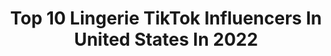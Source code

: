 ---
title: Top 10 Lingerie TikTok Influencers In United States In 2022
description: >-
  Find top lingerie TikTok influencers in United States in 2022. Most popular hashtags: #fyp #lingerie #foryou #rnbvibes.
platform: TikTok
hits: 33
text_top: Analyze the best TikTok profiles on inBeat.
text_bottom: Our platform aggregates 33 TikTok influencers like this in United States for you to pitch.
profiles:
  - username: "madisonxalexandra"
    fullname: >-
      madisonxalexandra
    bio: >-
      Artist 🎤 | Lingerie/Swim Model 👙 l Harvard grad 🎓
    location: "United States"
    followers: 3096
    engagement: 1134
    commentsToLikes: 0.063243
    id: ckcurr028ju4x0j234klivlic
    verified: false
    hashtags: "#yougotit, #curlyhaircheck, #wearamask, #bodyconfident"
  - username: "topnatural"
    fullname: >-
      topnatural
    bio: >-
      Youtuber 💕 | Actress 👑| Model 💋 @topnaturalbeauty
    location: "United States"
    followers: 96000
    engagement: 1692
    commentsToLikes: 0.023936
    id: ckdbrg98wc50r0j238qor19o8
    verified: false
    hashtags: "#makeup, #martinandgina, #rnbvibes, #thecoldestwater"
  - username: "azstripperwear"
    fullname: >-
      AZstripperwear
    bio: >-
      Shop at my Esty Page.
    location: "United States"
    followers: 8505
    engagement: 1844
    commentsToLikes: 0.008406
    id: ckc8afy9i76wb0j236kh1359v
    verified: false
    hashtags: "#obsessedwithit, #ravewear, #exotic, #sewing"
  - username: "abbyj130"
    fullname: >-
      Abby Jim
    bio: >-
      Hiiiiiiiiiiiiiiiiiiiiiii 🧚🏼‍♀️
    location: "United States"
    followers: 4897
    engagement: 1044
    commentsToLikes: 0.076151
    id: ckdntwooymb8a0j23d52ot197
    verified: false
    hashtags: "#dracotok, #hogwarts, #cottagecore, #fyp"
  - username: "fabulousgrl"
    fullname: >-
      Fabulousgrl
    bio: >-
      Tucson, AZ 🌵 Essential✈️✌️ Buckle Up Buttercup💋 Venmo:Fabulousgrl17
    location: "United States"
    followers: 14600
    engagement: 1523
    commentsToLikes: 0.116667
    id: ckb9nf4auh13l0j23jbfvytnv
    verified: false
    hashtags: "#fyp, #fanedit, #trump, #love"
  - username: "adrivingforce"
    fullname: >-
      Ebony Niicole
    bio: >-
      Dancer 💃🏾 Auntie 💕 IG: @adrivingforce_ CshAp- EbonyNiicolee Ven-EbonyNiicole
    location: "United States"
    followers: 3106
    engagement: 1473
    commentsToLikes: 0.087604
    id: ckd1ae92pse5j0j233ql5n9ru
    verified: false
    hashtags: "#imblack, #nyc, #blackhair, #bf"
  - username: "abeegail99"
    fullname: >-
      Abigail
    bio: >-
      I wish I was Danny Devito 21
    location: "United States"
    followers: 97900
    engagement: 1432
    commentsToLikes: 0.040520
    id: ckblpwjh7hg410j23ssazmha2
    verified: false
    hashtags: "#funny, #foryou, #airheadsditchchallenge, #fyp"
  - username: "5soswhore"
    fullname: >-
      maddy paddy poo pie
    bio: >-
      black lives matter she/her ACAB venmo: Maddelyn-Wood
    location: "United States"
    followers: 12200
    engagement: 2603
    commentsToLikes: 0.032224
    id: ckd17s5xip5g10j23b5tjsk2n
    verified: false
    hashtags: "#fyp, #leftists, #motivationmonday, #5sos"
  - username: "michyyrodriguezz"
    fullname: >-
      michyyrodriguezz
    bio: >-
      IG:@michyyrodriguezz Chicana | BodyPositive Shop@shein Code Michyy15
    location: "United States"
    followers: 13400
    engagement: 1403
    commentsToLikes: 0.055360
    id: cka0s3ra6jrvl0i78604uyhxm
    verified: false
    hashtags: "#curvytiktok, #fyp, #beautiful, #rnbvibes"
  - username: "brittchenteale"
    fullname: >-
      Brittany Chenteale
    bio: >-
      Simp for me ;) instagram @brittchenteale OF 😇 fapcakesenpai
    location: "United States"
    followers: 14800
    engagement: 712
    commentsToLikes: 0.047802
    id: ck932wpv1lhg60j789o8dibwp
    verified: false
    hashtags: "#depop, #happyhallowen, #duet, #bigshirt"
---